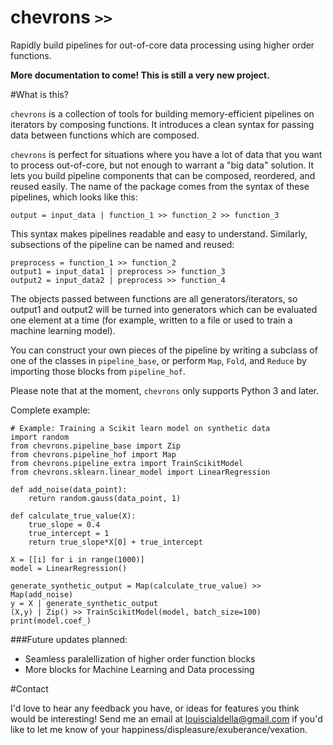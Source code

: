 # chevrons `>>`

Rapidly build pipelines for out-of-core data processing using higher order functions.

**More documentation to come! This is still a very new project.**

#What is this?

`chevrons` is a collection of tools for building memory-efficient pipelines on iterators by composing functions. It introduces a clean syntax for passing data between functions which are composed.

`chevrons` is perfect for situations where you have a lot of data that you want to process out-of-core, but not enough to warrant a "big data" solution. It lets you build pipeline components that can be composed, reordered, and reused easily. The name of the package comes from the syntax of these pipelines, which looks like this:

```
output = input_data | function_1 >> function_2 >> function_3
```

This syntax makes pipelines readable and easy to understand. Similarly, subsections of the pipeline can be named and reused:

```
preprocess = function_1 >> function_2
output1 = input_data1 | preprocess >> function_3
output2 = input_data2 | preprocess >> function_4
```

The objects passed between functions are all generators/iterators, so output1 and output2 will be turned into generators which can be evaluated one element at a time (for example, written to a file or used to train a machine learning model).

You can construct your own pieces of the pipeline by writing a subclass of one of the classes in `pipeline_base`, or perform `Map`, `Fold`, and `Reduce` by importing those blocks from `pipeline_hof`.

Please note that at the moment, `chevrons` only supports Python 3 and later.

Complete example:
```
# Example: Training a Scikit learn model on synthetic data
import random
from chevrons.pipeline_base import Zip
from chevrons.pipeline_hof import Map
from chevrons.pipeline_extra import TrainScikitModel
from chevrons.sklearn.linear_model import LinearRegression

def add_noise(data_point):
    return random.gauss(data_point, 1)

def calculate_true_value(X):
    true_slope = 0.4
    true_intercept = 1
    return true_slope*X[0] + true_intercept

X = [[i] for i in range(1000)]
model = LinearRegression()

generate_synthetic_output = Map(calculate_true_value) >> Map(add_noise)
y = X | generate_synthetic_output
(X,y) | Zip() >> TrainScikitModel(model, batch_size=100)
print(model.coef_)
```

###Future updates planned:
* Seamless paralellization of higher order function blocks
* More blocks for Machine Learning and Data processing

#Contact

I'd love to hear any feedback you have, or ideas for features you think would be interesting! Send me an email at louiscialdella@gmail.com if you'd like to let me know of your happiness/displeasure/exuberance/vexation.
